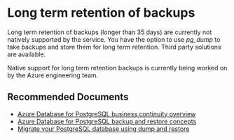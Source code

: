 <properties
    pageTitle="Long term retention of backups for Azure Database for PostgreSQL"
    description="Backups and restore options for Azure Database for PostgreSQL: Long term retention"
    service="microsoft.dbforpostgresql"
    resource="servers"
    authors="jan-eng"
    ms.author="janeng"
    displayOrder="130"
    selfHelpType="generic"
    supportTopicIds="32639993"
    resourceTags="servers, databases"
    productPesIds="16222"
    cloudEnvironments="public"
    articleId="6d0360ff-6ed5-4f4b-8d0a-7f56129afb42"
/>

# Long term retention of backups

Long term retention of backups (longer than 35 days) are currently not natively supported by the service. You have the option to use *pg_dump* to take backups and store them for long term retention. Third party solutions are available.

Native support for long term retention backups is currently being worked on by the Azure engineering team.

## **Recommended Documents**

* [Azure Database for PostgreSQL business continuity overview](https://docs.microsoft.com/azure/postgresql/concepts-business-continuity)<br>
* [Azure Database for PostgreSQL backup and restore concepts](https://docs.microsoft.com/azure/postgresql/concepts-backup)<br>
* [Migrate your PostgreSQL database using dump and restore](https://docs.microsoft.com/azure/postgresql/howto-migrate-using-dump-and-restore)
